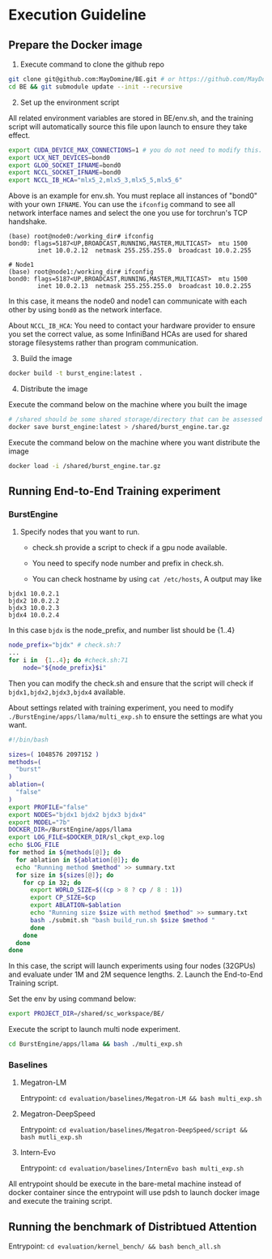 
# Execution Guideline


## Prepare the Docker image

1. Execute command to clone the github repo

```bash
git clone git@github.com:MayDomine/BE.git # or https://github.com/MayDomine/BE.git, it's based on your network environment
cd BE && git submodule update --init --recursive 
```

2. Set up the environment script 

All related environment variables are stored in BE/env.sh, and the training script will automatically source this file upon launch to ensure they take effect.
```bash
export CUDA_DEVICE_MAX_CONNECTIONS=1 # you do not need to modify this.
export UCX_NET_DEVICES=bond0
export GLOO_SOCKET_IFNAME=bond0
export NCCL_SOCKET_IFNAME=bond0
export NCCL_IB_HCA="mlx5_2,mlx5_3,mlx5_5,mlx5_6"
```

Above is an example for env.sh. You must replace all instances of "bond0" with your own `IFNAME`. You can use the `ifconfig` command to see all network interface names and select the one you use for torchrun's TCP handshake.

```shell
(base) root@node0:/working_dir# ifconfig
bond0: flags=5187<UP,BROADCAST,RUNNING,MASTER,MULTICAST>  mtu 1500
        inet 10.0.2.12  netmask 255.255.255.0  broadcast 10.0.2.255

# Node1  
(base) root@node1:/working_dir# ifconfig
bond0: flags=5187<UP,BROADCAST,RUNNING,MASTER,MULTICAST>  mtu 1500
        inet 10.0.2.13  netmask 255.255.255.0  broadcast 10.0.2.255
```
In this case, it means the node0 and node1 can communicate with each other by using `bond0` as the network interface. 


About `NCCL_IB_HCA`: You need to contact your hardware provider to ensure you set the correct value, as some InfiniBand HCAs are used for shared storage filesystems rather than program communication.

3. Build the image

```bash
docker build -t burst_engine:latest .
```

4. Distribute the image

Execute the command below on the machine where you built the image
```bash 
# /shared should be some shared storage/directory that can be assessed by all machines.
docker save burst_engine:latest > /shared/burst_engine.tar.gz
```
Execute the command below on the machine where you want distribute the image

```bash
docker load -i /shared/burst_engine.tar.gz
```


## Running End-to-End Training experiment

### BurstEngine

1. Specify nodes that you want to run.

    - check.sh provide a script to check if a gpu node available. 
   
    - You need to specify node number and prefix in check.sh.

    - You can check hostname by using `cat /etc/hosts`, A output may like
```
bjdx1 10.0.2.1
bjdx2 10.0.2.2
bjdx3 10.0.2.3
bjdx4 10.0.2.4
```
In this case `bjdx` is the node_prefix, and number list should be {1..4}

```bash
node_prefix="bjdx" # check.sh:7
...
for i in  {1..4}; do #check.sh:71
    node="${node_prefix}$i"
```
Then you can modify the check.sh and ensure that the script will check if `bjdx1,bjdx2,bjdx3,bjdx4` available.

About settings related with training experiment, you need to modify `./BurstEngine/apps/llama/multi_exp.sh` to ensure the settings are what you want.

```bash
#!/bin/bash

sizes=( 1048576 2097152 )
methods=(
  "burst"
)
ablation=(
  "false"
)
export PROFILE="false"
export NODES="bjdx1 bjdx2 bjdx3 bjdx4"
export MODEL="7b"
DOCKER_DIR=/BurstEngine/apps/llama
export LOG_FILE=$DOCKER_DIR/sl_ckpt_exp.log
echo $LOG_FILE
for method in ${methods[@]}; do
  for ablation in ${ablation[@]}; do
  echo "Running method $method" >> summary.txt
  for size in ${sizes[@]}; do
    for cp in 32; do
      export WORLD_SIZE=$((cp > 8 ? cp / 8 : 1))
      export CP_SIZE=$cp
      export ABLATION=$ablation
      echo "Running size $size with method $method" >> summary.txt
      bash ./submit.sh "bash build_run.sh $size $method " 
      done
    done
  done
done
```

 In this case, the script will launch experiments using four nodes (32GPUs) and evaluate under 1M and 2M sequence lengths.
2. Launch the End-to-End Training script.

Set the env by using command below:

```bash
export PROJECT_DIR=/shared/sc_workspace/BE/
```

Execute the script to launch multi node experiment.
```bash
cd BurstEngine/apps/llama && bash ./multi_exp.sh
```

### Baselines
1. Megatron-LM

     Entrypoint: `cd evaluation/baselines/Megatron-LM && bash multi_exp.sh`

2. Megatron-DeepSpeed

     Entrypoint: `cd evaluation/baselines/Megatron-DeepSpeed/script && bash mutli_exp.sh`

3. Intern-Evo

     Entrypoint: `cd evaluation/baselines/InternEvo bash multi_exp.sh`

All entrypoint should be execute in the bare-metal machine instead of docker container since the entrypoint will use pdsh to launch docker image and execute the training script.


## Running the benchmark of Distribtued Attention

Entrypoint: `cd evaluation/kernel_bench/ && bash bench_all.sh`
